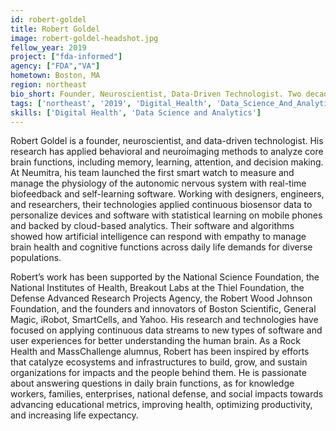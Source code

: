 ```yaml
---
id: robert-goldel
title: Robert Goldel
image: robert-goldel-headshot.jpg
fellow_year: 2019
project: ["fda-informed"]
agency: ["FDA","VA"]
hometown: Boston, MA
region: northeast
bio_short: Founder, Neuroscientist, Data-Driven Technologist. Two decades of working at the intersection of cognition, behavior, and the brain, solving for human health and performance concerns with industry, non-profit, and government partners across populations.
tags: ['northeast', '2019', 'Digital_Health', 'Data_Science_And_Analytics']
skills: ['Digital Health', 'Data Science and Analytics']
---
```


Robert Goldel is a founder, neuroscientist, and data-driven technologist. His research has applied behavioral and neuroimaging methods to analyze core brain functions, including memory, learning, attention, and decision making. At Neumitra, his team launched the first smart watch to measure and manage the physiology of the autonomic nervous system with real-time biofeedback and self-learning software. Working with designers, engineers, and researchers, their technologies applied continuous biosensor data to personalize devices and software with statistical learning on mobile phones and backed by cloud-based analytics. Their software and algorithms showed how artificial intelligence can respond with empathy to manage brain health and cognitive functions across daily life demands for diverse populations.

Robert’s work has been supported by the National Science Foundation, the National Institutes of Health, Breakout Labs at the Thiel Foundation, the Defense Advanced Research Projects Agency, the Robert Wood Johnson Foundation, and the founders and innovators of Boston Scientific, General Magic, iRobot, SmartCells, and Yahoo. His research and technologies have focused on applying continuous data streams to new types of software and user experiences for better understanding the human brain. As a Rock Health and MassChallenge alumnus, Robert has been inspired by efforts that catalyze ecosystems and infrastructures to build, grow, and sustain organizations for impacts and the people behind them. He is passionate about answering questions in daily brain functions, as for knowledge workers, families, enterprises, national defense, and social impacts towards advancing educational metrics, improving health, optimizing productivity, and increasing life expectancy.
